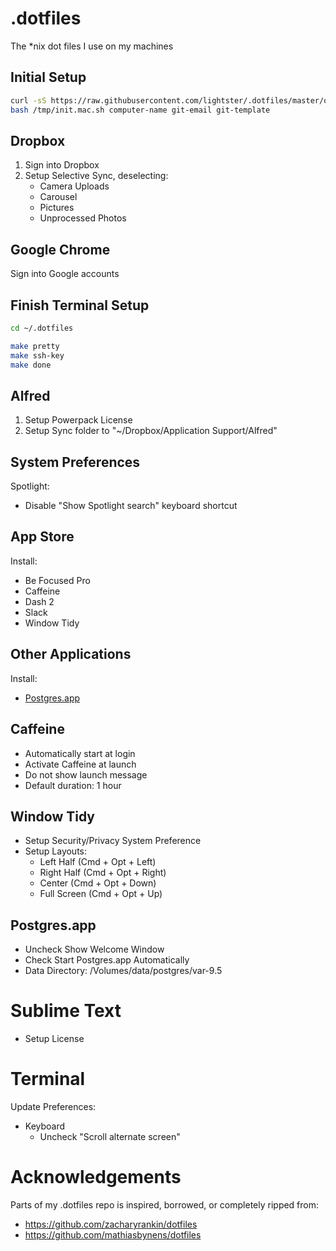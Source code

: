 .dotfiles
=========

The *nix dot files I use on my machines

## Initial Setup

```bash
curl -sS https://raw.githubusercontent.com/lightster/.dotfiles/master/osx/bin/init-mac.sh >/tmp/init.mac.sh
bash /tmp/init.mac.sh computer-name git-email git-template
```

## Dropbox

1. Sign into Dropbox
2. Setup Selective Sync, deselecting:
    - Camera Uploads
    - Carousel
    - Pictures
    - Unprocessed Photos

## Google Chrome

Sign into Google accounts

## Finish Terminal Setup

```bash
cd ~/.dotfiles

make pretty
make ssh-key
make done
```

## Alfred

1. Setup Powerpack License
2. Setup Sync folder to "~/Dropbox/Application Support/Alfred"

## System Preferences

Spotlight:
 - Disable "Show Spotlight search" keyboard shortcut

## App Store

Install:
 - Be Focused Pro
 - Caffeine
 - Dash 2
 - Slack
 - Window Tidy

## Other Applications

Install:
 - [Postgres.app](http://postgresapp.com)

## Caffeine

 - Automatically start at login
 - Activate Caffeine at launch
 - Do not show launch message
 - Default duration: 1 hour

## Window Tidy

 - Setup Security/Privacy System Preference
 - Setup Layouts:
    - Left Half (Cmd + Opt + Left)
    - Right Half (Cmd + Opt + Right)
    - Center (Cmd + Opt + Down)
    - Full Screen (Cmd + Opt + Up)

## Postgres.app

 - Uncheck Show Welcome Window
 - Check Start Postgres.app Automatically
 - Data Directory: /Volumes/data/postgres/var-9.5

# Sublime Text

 - Setup License

# Terminal

Update Preferences:
 - Keyboard
    - Uncheck "Scroll alternate screen"

# Acknowledgements

Parts of my .dotfiles repo is inspired, borrowed, or completely ripped from:

 - https://github.com/zacharyrankin/dotfiles
 - https://github.com/mathiasbynens/dotfiles
